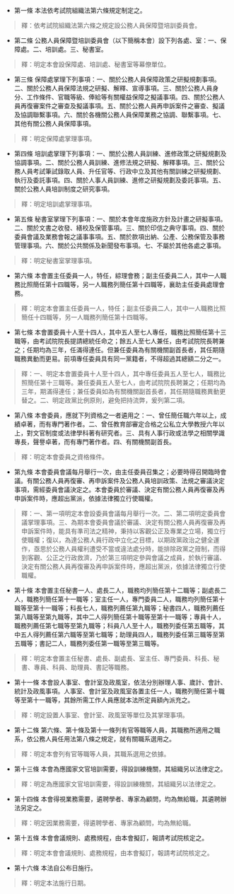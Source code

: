 * 第一條 本法依考試院組織法第六條規定制定之。

> 釋：依考試院組織法第六條之規定設公務人員保障暨培訓委員會。

* 第二條 公務人員保障暨培訓委員會（以下簡稱本會）設下列各處、室：一、保障處。二、培訓處。三、秘書室。

> 釋：明定本會設保障處、培訓處、秘書室等幕僚單位。

* 第三條 保障處掌理下列事項：一、關於公務人員保障政策之研擬規劃事項。二、關於公務人員保障法規之研擬、解釋、宣導事項。三、關於公務人員身分、工作條件、官職等級、俸給等有關權益保障之擬議事項。四、關於公務人員再復審案件之審查及擬議事項。五、關於公務人員再申訴案件之審查、擬議及協調聯繫事項。六、關於各機關公務人員保障業務之協調、聯繫事項。七、其他有關公務人員保障事項。

> 釋：明定保障處掌理事項。

* 第四條 培訓處掌理下列事項：一、關於公務人員訓練、進修政策之研擬規劃及協調事項。二、關於公務人員訓練、進修法規之研擬、解釋事項。三、關於公務人員考試筆試錄取人員、升任官等、行政中立及其他有關訓練之研擬規劃、執行及委託事項。四、關於人事人員訓練、進修之研擬規劃及委託事項。五、關於公務人員培訓制度之研究事項。

> 釋：明定培訓處掌理事項。

* 第五條 秘書室掌理下列事項：一、關於本會年度施政方針及計畫之研擬事項。二、關於文書之收發、繕校及保管事項。三、關於印信之典守事項。四、關於委員會議及業務會報之議事事項。五、關於款項出納、公產、公務保管及事務管理事項。六、關於公共關係及新聞發布事項。七、不屬於其他各處之事項。

> 釋：明定秘書室掌理事項。

* 第六條 本會置主任委員一人，特任，綜理會務；副主任委員二人，其中一人職務比照簡任第十四職等，另一人職務列簡任第十四職等，襄助主任委員處理會務。

> 釋：明定本會置主任委員一人，特任；副主任委員二人，其中一人職務比照簡任十四職等，另一人職務列簡任第十四職等。

* 第七條 本會置委員十人至十四人，其中五人至七人專任，職務比照簡任第十三職等，由考試院院長提請總統任命之；餘五人至七人兼任，由考試院院長聘兼之；任期均為三年，任滿得連任。但兼任委員為有關機關副首長者，其任期隨職務異動而更易。前項專任委員具有同一黨籍者，不得超過其總額二分之一。

> 釋：一、明定本會置委員十人至十四人，其中專任委員五人至七人，職務比照簡任第十三職等。兼任委員五人至七人，由考試院院長聘兼之；任期均為三年，期滿得連任；兼任委員如為有關機關副首長者，其任期隨職務異動更替之。二、明定政黨比例原則，避免把持流弊，爰列第二項。

* 第八條 本會委員，應就下列資格之一者遴用之：一、曾任簡任職六年以上，成績卓著，而有專門著作者。二、曾任教育部審定合格之公私立大學教授六年以上，對文官制度或法律學科著有研究者。三、具有人事行政或法學之相關學識專長，聲譽卓著，而有專門著作者。四、有關機關副首長。

> 釋：明定本會委員之資格條件。

* 第九條 本會委員會議每月舉行一次，由主任委員召集之；必要時得召開臨時會議。有關公務人員再復審、再申訴案件及公務人員培訓政策、法規之審議決定事項，需經委員會議決定之。本會委員於審議、決定有關公務人員再復審及再申訴案件時，應超出黨派，依據法律獨立行使職權。

> 釋：一、第一項明定本會設委員會議每月舉行一次。二、第二項明定委員會議掌理事項。三、為期本會委員會議於審議、決定有關公務人員再復審及再申訴案件時，能具有準司法之精神，秉持以客觀公正及專業之立場，獨立行使職權；復以，為達公務人員行政中立化之目標，以期政黨政治之健全運作，亟思於公務人員權利遭受不當或違法處分時，能排除政黨之箝制，而得到客觀、公正之行政救濟，乃於第三項明定參與會議之成員，於執行審議、決定有關公務人員再復審及再申訴案件時，應超出黨派，依據法律獨立行使職權。

* 第十條 本會置主任秘書一人、處長二人，職務均列簡任第十二職等；副處長二人，職務列簡任第十一職等；室主任一人，專門委員二人，職務均列簡任第十職等至第十一職等；科長七人，職務列薦任第九職等；秘書四人，職務列薦任第八職等至第九職等，其中二人得列簡任第十職等至第十一職等；專員十人，職務列薦任第七職等至第九職等；科員八人至十人，職務列委任第五職等，其中五人得列薦任第六職等至第七職等；助理員四人，職務列委任第三職等至第五職等；書記二人，職務列委任第一職等至第三職等。

> 釋：明定本會置主任秘書、處長、副處長、室主任、專門委員、科長、秘書、專員、科員、助理員、書記等職務。

* 第十一條 本會設人事室、會計室及政風室，依法分別辦理人事、歲計、會計、統計及政風事項。人事室、會計室及政風室各置主任一人，職務列簡任第十職等至第十一職等，其餘所需工作人員應就本法所定員額內派充之。

> 釋：明定設置人事室、會計室、政風室等單位及其掌理事項。

* 第十二條 第六條、第十條及第十一條列有官等職等人員，其職務所適用之職系，依公務人員任用法第八條之規定，就有關職系選用之。

> 釋：明定本會列有官等職等人員，其職系選用之依據。

* 第十三條 本會為應國家文官培訓需要，得設訓練機關，其組織另以法律定之。

> 釋：明定為應國家文官培訓需要，得設訓練機關，其組織另以法律定之。

* 第十四條 本會得視業務需要，遴聘學者、專家為顧問，均為無給職，其遴聘辦法另定之。

> 釋：明定因業務需要，得遴聘學者、專家為顧問，均為無給職。

* 第十五條 本會會議規則、處務規程，由本會擬訂，報請考試院核定之。

> 釋：明定本會會議規則、處務規程，由本會擬訂，報請考試院核定之。

* 第十六條 本法自公布日施行。

> 釋：明定本法施行日期。

